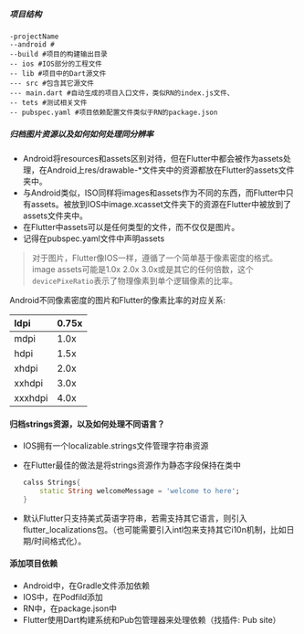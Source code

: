 ##### 项目结构

```
-projectName
--android #
--build #项目的构建输出目录
-- ios #IOS部分的工程文件
-- lib #项目中的Dart源文件
--- src #包含其它源文件
--- main.dart #自动生成的项目入口文件，类似RN的index.js文件、
-- tets #测试相关文件
-- pubspec.yaml #项目依赖配置文件类似于RN的package.json
```

##### 归档图片资源以及如何如何处理同分辨率

- Android将resources和assets区别对待，但在Flutter中都会被作为assets处理，在Android上res/drawable-*文件夹中的资源都放在Flutter的assets文件夹中。
- 与Android类似，ISO同样将images和assets作为不同的东西，而Flutter中只有assets。被放到IOS中image.xcasset文件夹下的资源在Flutter中被放到了assets文件夹中。
- 在Flutter中assets可以是任何类型的文件，而不仅仅是图片。
- 记得在pubspec.yaml文件中声明assets



> 对于图片，Flutter像IOS一样，遵循了一个简单基于像素密度的格式。image assets可能是1.0x 2.0x 3.0x或是其它的任何倍数，这个`devicePixeRatio`表示了物理像素到单个逻辑像素的比率。

Android不同像素密度的图片和Flutter的像素比率的对应关系:

| ldpi    | 0.75x |
| :------ | ----- |
| mdpi    | 1.0x  |
| hdpi    | 1.5x  |
| xhdpi   | 2.0x  |
| xxhdpi  | 3.0x  |
| xxxhdpi | 4.0x  |





#### 归档strings资源，以及如何处理不同语言？

- IOS拥有一个localizable.strings文件管理字符串资源

- 在Flutter最佳的做法是将strings资源作为静态字段保持在类中

  ```dart
  calss Strings{
      static String welcomeMessage = 'welcome to here';
  }
  ```

- 默认Flutter只支持美式英语字符串，若需支持其它语言，则引入flutter_localizations包。（也可能需要引入intl包来支持其它i10n机制，比如日期/时间格式化）。



#### 添加项目依赖

- Android中，在Gradle文件添加依赖
- IOS中，在Podfild添加
- RN中，在package.json中
- Flutter使用Dart构建系统和Pub包管理器来处理依赖（找插件: Pub site）